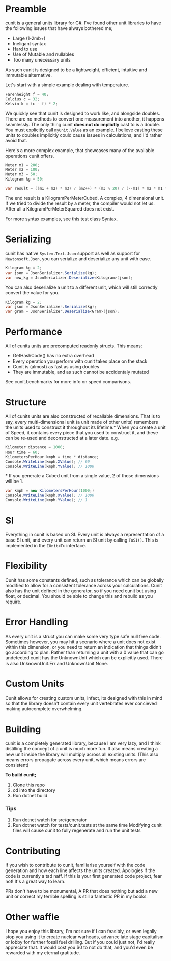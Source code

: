 # Preamble
cunit is a general units library for C#. I've found other unit libraries to have the following issues that have always bothered me;
- Large (1-2mb+)
- Ineligant syntax
- Hard to use
- Use of Mutable and nullables
- Too many unecessary units

As such cunit is designed to be a lightweight, efficient, intuitive and immutable alternative.

Let's start with a simple example dealing with temperature.
```csharp
Farenheight f = 40;
Celcius c = 32;
Kelvin k = (c - f) * 2;
```
We quickly see that cunit is designed to work like, and alongside doubles. There are no methods to convert one measurement into another, it happens seamlessly. The only thing cunit **does not do implictly** cast to is a double. You must explicitly call `myUnit.Value` as an example. I believe casting these units to doubles implicitly could cause issues in calculations, and I'd rather avoid that.

Here's a more complex example, that showcases many of the available operations cunit offers.
```csharp
Meter m1 = 200;
Meter m2 = 100;
Meter m3 = 50;
Kilogram kg = 50;

var result = ((m1 + m2) * m3) / (m2++) * (m3 % 20) / (--m1) * m2 * m1 * kg;
```
The end result is a KilogramPerMeterCubed. A complex, 4 dimensional unit. If we tried to divide the result by a meter, the compiler would not let us. After all a KilogramPerMeterSquared does not exist.

For more syntax examples, see this test class [Syntax](https://github.com/clicketyclackety/cunit/blob/main/tests/cunit.tests/Syntax.cs).


# Serializing
cunit has native `System.Text.Json` support as well as support for `Newtonsoft.Json`, you can serialize and deserialize any unit with ease.
``` csharp
Kilogram kg = 2;
var json = JsonSerializer.Serialize(kg);
var new_kg = JsonSerializer.Deserialize<Kilogram>(json);
```

You can also deserialize a unit to a different unit, which will still correctly convert the value for you.
``` csharp
Kilogram kg = 2;
var json = JsonSerializer.Serialize(kg);
var gram = JsonSerializer.Deserialize<Gram>(json);
```

# Performance
All of cunits units are precomputed readonly structs. This means;
- GetHashCode() has no extra overhead
- Every operation you perform with cunit takes place on the stack
- Cunit is (almost) as fast as using doubles
- They are immutable, and as such cannot be accidentaly mutated

See cunit.benchmarks for more info on speed comparisons.

# Structure
All of cunits units are also constructed of recallable  dimensions. That is to say, every multi-dimensional unit (a unit made of other units) remembers the units used to construct it throughout its lifetime.*
When you create a unit of Speed, it contains every piece that you used to construct it, and these can be re-used and deconstructed at a later date.
e.g.
```csharp
Kilometer distance = 1000;
Hour time = 60;
KilometersPerHour kmph = time * distance;
Console.WriteLine(kmph.XValue); // 60
Console.WriteLine(kmph.YValue); // 1000
```

\* If you generate a Cubed unit from a single value, 2 of those dimensions will be 1.
```csharp
var kmph = new KilometersPerHour(1000;)
Console.WriteLine(kmph.XValue); // 1000
Console.WriteLine(kmph.YValue); // 1
```

# SI
Everything in cunit is based on SI. Every unit is always a representation of a base SI unit, and every unit can return an SI unit by calling `ToSI()`.  This is implemented in the `IUnit<T>` interface.

#  Flexibility
Cunit has some constants defined, such as tolerance which can be globally modified to allow for a consistent tolerance across your calculations. Cunit also has the unit defined in the generator, so if you need cunit but using float, or decimal. You should be able to change this and rebuild as you require.

# Error Handling
As every unit is a struct you can make some very type safe null free code. Sometimes however, you may hit a scenario where a unit does not exist within this dimension, or you need to return an indication that things didn't go according to plan. Rather than returning a unit with a 0 value that can go undetected cunit has the UnknownUnit which can be explicitly used. There is also UnknownUnit.Err and UnknownUnit.None.

# Custom Units
Cunit allows for creating custom units, infact, its designed with this in mind so that the library doesn't contain every unit vertebrates ever concieved making autocomplete overwhelming.

# Building
cunit is a completely generated library, because I am very lazy, and I think distilling the concept of a unit is much more fun. It also means creating a new unit inside the library will multiply across all existing units.
(This also means errors propagate across every unit, which means errors are consistent)

**To build cunit;**
1. Clone this repo
2. cd into the directory
3. Run dotnet build

### Tips
1. Run dotnet watch for src/generator
2. Run dotnet watch for tests/cunit.tests at the same time
Modifying cunit files will cause cunit to fully regenerate and run the unit tests

# Contributing
If you wish to contribute to cunit, familiarise yourself with the code generation and how each line affects the units created.
Apologies if the code is currently a tad naff. If this is your first generated code project, fear not! It's a great way to learn.

PRs don't have to be monumental, A PR that does nothing but add a new unit or correct my terrible spelling is still a fantastic PR in my books.

# Other waffle
I hope you enjoy this library, I'm not sure if I can feasibly, or even legally stop you using it to create nuclear warheads, advance late stage capitalism or lobby for further fossil fuel drilling. But if you could just not, I'd really appreciate that. It would cost you $0 to not do that, and you'd even be rewarded with my eternal gratitude.
